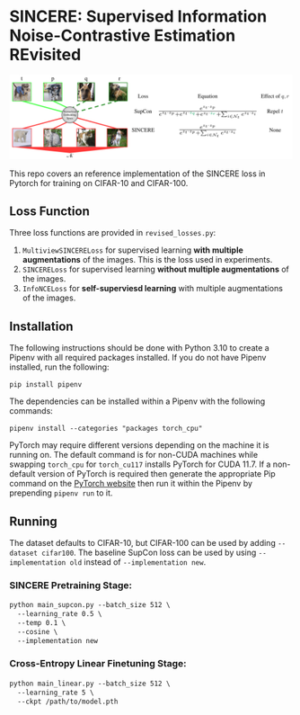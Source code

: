# SINCERE: Supervised Information Noise-Contrastive Estimation REvisited
<p align="center">
  <img src="figures/teaser.png" width="700">
</p>

This repo covers an reference implementation of the SINCERE loss in Pytorch for training on CIFAR-10 and CIFAR-100.

## Loss Function
Three loss functions are provided in `revised_losses.py`:

1. `MultiviewSINCERELoss` for supervised learning **with multiple augmentations** of the images. This is the loss used in experiments.
1. `SINCERELoss` for supervised learning **without multiple augmentations** of the images.
1. `InfoNCELoss` for **self-superviesd learning** with multiple augmentations of the images.

## Installation

The following instructions should be done with Python 3.10 to create a Pipenv with all required packages installed. If you do not have Pipenv installed, run the following:
```
pip install pipenv
```
The dependencies can be installed within a Pipenv with the following commands:
```
pipenv install --categories "packages torch_cpu"
```
PyTorch may require different versions depending on the machine it is running on. The default command is for non-CUDA machines while swapping `torch_cpu` for `torch_cu117` installs PyTorch for CUDA 11.7. If a non-default version of PyTorch is required then generate the appropriate Pip command on the [PyTorch website](https://pytorch.org/get-started/locally/) then run it within the Pipenv by prepending ```pipenv run``` to it.

## Running

The dataset defaults to CIFAR-10, but CIFAR-100 can be used by adding `--dataset cifar100`.
The baseline SupCon loss can be used by using `--implementation old` instead of `--implementation new`.
 
### SINCERE Pretraining Stage:
```
python main_supcon.py --batch_size 512 \
  --learning_rate 0.5 \
  --temp 0.1 \
  --cosine \
  --implementation new
```

### Cross-Entropy Linear Finetuning Stage:
```
python main_linear.py --batch_size 512 \
  --learning_rate 5 \
  --ckpt /path/to/model.pth
```
